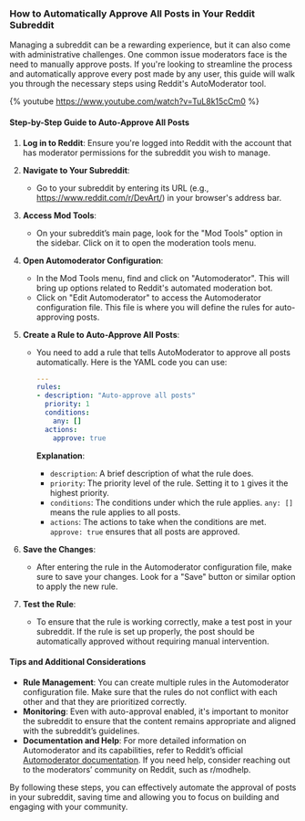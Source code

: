 ### How to Automatically Approve All Posts in Your Reddit Subreddit

Managing a subreddit can be a rewarding experience, but it can also come with administrative challenges. One common issue moderators face is the need to manually approve posts. If you're looking to streamline the process and automatically approve every post made by any user, this guide will walk you through the necessary steps using Reddit's AutoModerator tool.


{% youtube https://www.youtube.com/watch?v=TuL8k15cCm0 %}

#### Step-by-Step Guide to Auto-Approve All Posts

1. **Log in to Reddit**: Ensure you're logged into Reddit with the account that has moderator permissions for the subreddit you wish to manage.

2. **Navigate to Your Subreddit**:
   - Go to your subreddit by entering its URL (e.g., https://www.reddit.com/r/DevArt/) in your browser's address bar.

3. **Access Mod Tools**:
   - On your subreddit’s main page, look for the "Mod Tools" option in the sidebar. Click on it to open the moderation tools menu.

4. **Open Automoderator Configuration**:
   - In the Mod Tools menu, find and click on "Automoderator". This will bring up options related to Reddit's automated moderation bot.
   - Click on "Edit Automoderator" to access the Automoderator configuration file. This file is where you will define the rules for auto-approving posts.

5. **Create a Rule to Auto-Approve All Posts**:
   - You need to add a rule that tells AutoModerator to approve all posts automatically. Here is the YAML code you can use:

     ```yaml
     ---
     rules:
     - description: "Auto-approve all posts"
       priority: 1
       conditions:
         any: []
       actions:
         approve: true
     ```

     **Explanation**:
     - `description`: A brief description of what the rule does.
     - `priority`: The priority level of the rule. Setting it to `1` gives it the highest priority.
     - `conditions`: The conditions under which the rule applies. `any: []` means the rule applies to all posts.
     - `actions`: The actions to take when the conditions are met. `approve: true` ensures that all posts are approved.

6. **Save the Changes**:
   - After entering the rule in the Automoderator configuration file, make sure to save your changes. Look for a "Save" button or similar option to apply the new rule.

7. **Test the Rule**:
   - To ensure that the rule is working correctly, make a test post in your subreddit. If the rule is set up properly, the post should be automatically approved without requiring manual intervention.

#### Tips and Additional Considerations

- **Rule Management**: You can create multiple rules in the Automoderator configuration file. Make sure that the rules do not conflict with each other and that they are prioritized correctly.
- **Monitoring**: Even with auto-approval enabled, it's important to monitor the subreddit to ensure that the content remains appropriate and aligned with the subreddit’s guidelines.
- **Documentation and Help**: For more detailed information on Automoderator and its capabilities, refer to Reddit’s official [Automoderator documentation](https://www.reddit.com/wiki/automoderator). If you need help, consider reaching out to the moderators’ community on Reddit, such as r/modhelp.

By following these steps, you can effectively automate the approval of posts in your subreddit, saving time and allowing you to focus on building and engaging with your community.
